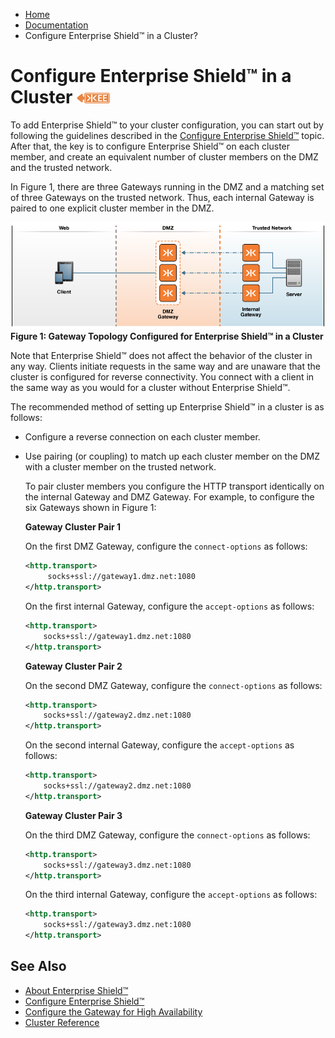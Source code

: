-   [Home](../../index.md)
-   [Documentation](../index.md)
-   Configure Enterprise Shield&trade; in a Cluster?

Configure Enterprise Shield&trade; in a Cluster ![This feature is available in KAAZING Gateway - Enterprise Edition](../images/enterprise-feature.png)
===================================================================================

To add Enterprise Shield&trade; to your cluster configuration, you can start out by following the guidelines described in the [Configure Enterprise Shield&trade;](p_enterprise_shield_config.md) topic. After that, the key is to configure Enterprise Shield&trade; on each cluster member, and create an equivalent number of cluster members on the DMZ and the trusted network.

In Figure 1, there are three Gateways running in the DMZ and a matching set of three Gateways on the trusted network. Thus, each internal Gateway is paired to one explicit cluster member in the DMZ.

![Gateway Topology Showing Reverse Connectivity in a Cluster](../images/f-dmz-trustednetwork-860-07.png)
**Figure 1: Gateway Topology Configured for Enterprise Shield&trade; in a Cluster**

Note that Enterprise Shield&trade; does not affect the behavior of the cluster in any way. Clients initiate requests in the same way and are unaware that the cluster is configured for reverse connectivity. You connect with a client in the same way as you would for a cluster without Enterprise Shield&trade;.

The recommended method of setting up Enterprise Shield&trade; in a cluster is as follows:

-   Configure a reverse connection on each cluster member.
-   Use pairing (or coupling) to match up each cluster member on the DMZ with a cluster member on the trusted network.

    To pair cluster members you configure the HTTP transport identically on the internal Gateway and DMZ Gateway. For example, to configure the six Gateways shown in Figure 1:

    **Gateway Cluster Pair 1**

    On the first DMZ Gateway, configure the `connect-options` as follows:

    ``` xml
    <http.transport>
         socks+ssl://gateway1.dmz.net:1080
    </http.transport>
    ```

    On the first internal Gateway, configure the `accept-options` as follows:

    ``` xml
    <http.transport>
        socks+ssl://gateway1.dmz.net:1080
    </http.transport>
    ```

    **Gateway Cluster Pair 2**

    On the second DMZ Gateway, configure the `connect-options` as follows:

    ``` xml
    <http.transport>
        socks+ssl://gateway2.dmz.net:1080
    </http.transport>
    ```

    On the second internal Gateway, configure the `accept-options` as follows:

    ``` xml
    <http.transport>
        socks+ssl://gateway2.dmz.net:1080
    </http.transport>
    ```

    **Gateway Cluster Pair 3**

    On the third DMZ Gateway, configure the `connect-options` as follows:

    ``` xml
    <http.transport>
        socks+ssl://gateway3.dmz.net:1080
    </http.transport>
    ```

    On the third internal Gateway, configure the `accept-options` as follows:

    ``` xml
    <http.transport>
        socks+ssl://gateway3.dmz.net:1080
    </http.transport>
    ```

See Also
--------

-   [About Enterprise Shield&trade;](o_rc_checklist.md#about-enterprise-shield)
-   [Configure Enterprise Shield&trade;](p_enterprise_shield_config.md)
-   [Configure the Gateway for High Availability](../high-availability/o_high_availability.md)
-   [Cluster Reference](../admin-reference/r_configure_gateway_cluster.md)
